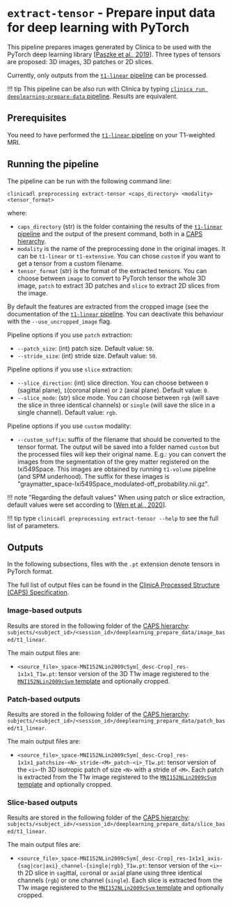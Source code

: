 # `extract-tensor` - Prepare input data for deep learning with PyTorch

This pipeline prepares images generated by Clinica to be used with the PyTorch deep learning library
[[Paszke et al., 2019](https://papers.nips.cc/paper/9015-pytorch-an-imperative-style-high-performance-deep-learning-library)].
Three types of tensors are proposed: 3D images, 3D patches or 2D slices.

Currently, only outputs from the [`t1-linear` pipeline](T1_Linear.md) can be processed.

!!! tip
    This pipeline can be also run with Clinica by typing [`clinica run
    deeplearning-prepare-data`
    pipeline](https://aramislab.paris.inria.fr/clinica/docs/public/latest/Pipelines/DeepLearning_PrepareData/).
    Results are equivalent.

## Prerequisites
<!-- Depending on the type of feature or the type of modality you want to use, you will need to execute either the [`t1-linear` pipeline](../T1_Linear) , the [`t1-volume` pipeline](../T1_Volume) and/or the [`pet-volume` pipeline](../PET_Volume)  prior to running this pipeline. -->

You need to have performed the [`t1-linear` pipeline](T1_Linear.md) on your T1-weighted MRI.

## Running the pipeline
The pipeline can be run with the following command line:
```{.sourceCode .bash}
clinicadl preprocessing extract-tensor <caps_directory> <modality> <tensor_format>
```

where:

- `caps_directory` (str) is the folder containing the results of the
  [`t1-linear` pipeline](T1_Linear.md) and the output of the present command,
  both in a [CAPS
  hierarchy](https://aramislab.paris.inria.fr/clinica/docs/public/latest/CAPS/Introduction/).
- `modality` is the name of the preprocessing done in the original images. It
  can be `t1-linear` or `t1-extensive`. You can chose `custom` if you want to get a
  tensor from a custom filename.
- `tensor_format` (str) is the format of the extracted tensors.
You can choose between `image` to convert to PyTorch tensor the whole 3D image,
`patch` to extract 3D patches and `slice` to extract 2D slices from the image.

By default the features are extracted from the cropped image (see the
documentation of the [`t1-linear` pipeline](T1_Linear.md). You can deactivate
this behaviour with the `--use_uncropped_image` flag.

Pipeline options if you use `patch` extraction:

- `--patch_size`: (int) patch size. Default value: `50`.
- `--stride_size`:  (int) stride size. Default value: `50`.

Pipeline options if you use `slice` extraction:

- `--slice_direction`: (int) slice direction.
You can choose between `0` (sagittal plane), `1`(coronal plane) or `2` (axial plane).
Default value: `0`.
- `--slice_mode`: (str) slice mode.
You can choose between `rgb` (will save the slice in three identical channels)
or `single` (will save the slice in a single channel). Default value: `rgb`.

Pipeline options if you use `custom` modality:

- `--custom_suffix`: suffix of the filename that should be converted to the
  tensor format. The output will be saved into a folder named `custom` but the
  processed files will kep their original name. E.g.: you can convert the
  images from the segmentation of the grey matter registered on the
  Ixi549Space. This images are obtained by running `t1-volume` pipeline (and
  SPM underhood). The suffix for these images is
  "graymatter_space-Ixi549Space_modulated-off_probability.nii.gz".

!!! note "Regarding the default values"
  When using patch or slice extraction, default values were set according to
  [[Wen et al., 2020](https://doi.org/10.1016/j.media.2020.101694)].

!!! tip
    type `clinicadl preprocessing extract-tensor --help` to see the full list of
    parameters.

## Outputs
In the following subsections, files with the `.pt` extension denote tensors in PyTorch format.

The full list of output files can be found in the
[ClinicA Processed Structure (CAPS) Specification](https://aramislab.paris.inria.fr/clinica/docs/public/latest/CAPS/Specifications/#deeplearning-prepare-data-prepare-input-data-for-deep-learning-with-pytorch).

### Image-based outputs
Results are stored in the following folder of the [CAPS hierarchy](https://aramislab.paris.inria.fr/clinica/docs/public/latest/CAPS/Introduction/):
`subjects/<subject_id>/<session_id>/deeplearning_prepare_data/image_based/t1_linear`.

The main output files are:

- `<source_file>_space-MNI152NLin2009cSym[_desc-Crop]_res-1x1x1_T1w.pt`: tensor version of the 3D T1w image registered to the
[`MNI152NLin2009cSym` template](https://bids-specification.readthedocs.io/en/stable/99-appendices/08-coordinate-systems.html)
and optionally cropped.

### Patch-based outputs

Results are stored in the following folder of the [CAPS hierarchy](https://aramislab.paris.inria.fr/clinica/docs/public/latest/CAPS/Introduction/):
`subjects/<subject_id>/<session_id>/deeplearning_prepare_data/patch_based/t1_linear`.

The main output files are:

- `<source_file>_space-MNI152NLin2009cSym[_desc-Crop]_res-1x1x1_patchsize-<N>_stride-<M>_patch-<i>_T1w.pt`:
tensor version of the `<i>`-th 3D isotropic patch of size `<N>` with a stride of `<M>`.
Each patch is extracted from the T1w image registered to the
[`MNI152NLin2009cSym` template](https://bids-specification.readthedocs.io/en/stable/99-appendices/08-coordinate-systems.html)
and optionally cropped.

### Slice-based outputs

Results are stored in the following folder of the [CAPS hierarchy](https://aramislab.paris.inria.fr/clinica/docs/public/latest/CAPS/Introduction/):
`subjects/<subject_id>/<session_id>/deeplearning_prepare_data/slice_based/t1_linear`.

The main output files are:

- `<source_file>_space-MNI152NLin2009cSym[_desc-Crop]_res-1x1x1_axis-{sag|cor|axi}_channel-{single|rgb}_T1w.pt`:
tensor version of the `<i>`-th 2D slice in `sag`ittal, `cor`onal or `axi`al plane using three identical channels (`rgb`)
or one channel (`single`). Each slice is extracted from the T1w image registered to the
[`MNI152NLin2009cSym` template](https://bids-specification.readthedocs.io/en/stable/99-appendices/08-coordinate-systems.html)
and optionally cropped.
